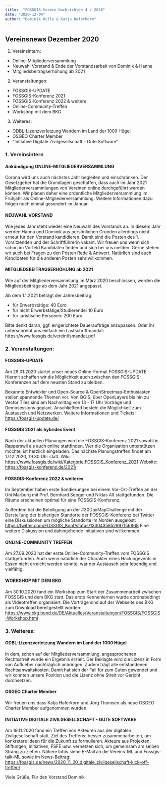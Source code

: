 ```yaml
---
title:  "FOSSGIS-Verein Nachrichten 4 / 2020"
date: "2020-12-04"
author: "Dominik Helle & Katja Haferkorn"
---
```

## Vereinsnews Dezember 2020 

1. Vereinsintern:

* Online-Mitgliederversammlung</li>
* Neuwahl Vorstand & Ende der Vorstandsarbeit von Dominik & Hanna</li>
* Mitgliedsbeitragserhöhung ab 2021</li>

2. Veranstaltungen:
* FOSSGIS-UPDATE
* FOSSGIS-Konferenz 2021
* FOSSGIS-Konferenz 2022 & weitere
* Online-Community-Treffen
* Workshop mit dem BKG

3. Weiteres:
* ODBL-Lizenzverletzung Wandern im Land der 1000 Hügel
* OSGEO Charter Member
* "Initiative Digitale Zivilgesellschaft - Gute Software“


### 1. Vereinsintern

#### Ankündigung ONLINE-MITGLIEDERVERSAMMLUNG

Corona wird uns auch nächstes Jahr begleiten und einschränken. Der Gesetzgeber hat die Grundlagen geschaffen, dass auch im Jahr 2021 Mitgliederversammlungen von Vereinen online durchgeführt werden können. Wir planen daher eine ordentliche Mitgliederversammlung im Frühjahr als Online-Mitgliederversammlung. Weitere Informationen dazu folgen noch einmal gesondert im Januar.

#### NEUWAHL VORSTAND 

Wie jedes Jahr steht wieder eine Neuwahl des Vorstands an. In diesem Jahr werden Hanna und Dominik aus persönlichen Gründen allerdings nicht erneut für den Vorstand kandidieren. Damit sind die Posten des 1. Vorsitzenden und der Schriftführerin vakant. Wir freuen uns wenn sich schon im Vorfeld Kandidaten finden und sich bei uns melden. Gerne stehen wir auch bei Fragen zu den Posten Rede & Antwort. Natürlich sind auch Kandidaten für die anderen Posten sehr willkommen.

#### MITGLIEDSBEITRAGSERHÖHUNG ab 2021

Wie auf der Mitgliederversammlung im März 2020 beschlossen, werden die Mitgliedsbeiträge ab dem Jahr 2021 angepasst. 

Ab dem 1.1.2021 beträgt der Jahresbeitrag:
* für Erwerbstätige: 40 Euro
* für nicht Erwerbstätige/Studierende: 10 Euro
* für juristische Personen: 200 Euro

Bitte denkt daran, ggf. eingerichtete Daueraufträge anzupassen. Oder ihr unterschreibt uns einfach ein Lastschriftmandat: https://www.fossgis.de/verein/lsmandat.pdf



### 2. Veranstaltungen:

#### FOSSGIS-UPDATE

Am 28.01.2020 startet unser neues Online-Format FOSSGIS-UPDATE Hiermit schaffen wir die Möglichkeit auch zwischen den FOSSGIS-Konferenzen auf dem neusten Stand zu bleiben.

Bekannte Entwickler und Open-Source & OpenStreetmap-Enthusiasten stellen spannende Themen vor. Von  QGIS, über OpenLayers bis hin zu Vector Tiles sind am Nachmittag von 13  - 17 Uhr Vorträge und Demosessions geplant. Anschließend besteht die  Möglichkeit zum Austausch und Netzwerken. Weitere Informationen und Tickets: https://fossgis-update.de/

#### FOSSGIS 2021 als hybrides Event

Nach der aktuellen Planungen wird die FOSSGIS-Konferenz 2021 sowohl in Rapperswil als auch online stattfinden. Wer die Organisation unterstützen möchte, ist herzlich eingeladen.
Das nächste Planungstreffen findet am 17.12.2020, 19.30 Uhr statt.
Wiki: https://www.fossgis.de/wiki/Kategorie:FOSSGIS_Konferenz_2021
Website: https://fossgis-konferenz.de/2021/

#### FOSSGIS-Konferenz 2022 & weiteres

Im September haben erste Sondierungen bei einem Vor-Ort-Treffen an der Uni Marburg mit Prof. Bernhard Seeger und Niklas Alt stattgefunden. Die Räume erscheinen optimal für eine FOSSGIS-Konferenz.

Außerdem hat die Beteiligung an der #30DayMapChallenge mit der Darstellung der bisherigen Standorte der FOSSGIS-Konferenz bei Twitter eine Diskussionen um mögliche Standorte im Norden ausgelöst: https://twitter.com/FOSSGIS_Konf/status/1330435852997156868
Eine weitere Diskussion und dahingehende Initiativen sind willkommen.

#### ONLINE-COMMUNITY TREFFEN

Am 27.09.2020 hat der erste Online-Community-Treffen vom FOSSGIS stattgefunden. Auch wenn natürlich der Charakter eines Hackingevents in Essen nicht erreicht werden konnte, war der Austausch sehr lebendig und vielfältig. 

#### WORKSHOP MIT DEM BKG

Am 30.10.2020 fand ein Workshop zum Start der Zusammenarbeit zwischen FOSSGIS und dem BKG statt. Das erste Kennenlernen wurde coronabedingt als Videotreffen organisiert. Die Vorträge sind auf der Webseite des BKG zum Download bereitgestellt worden: https://www.bkg.bund.de/DE/Aktuelles/Veranstaltungen/FOSSGIS/FOSSGIS-Workshop.html


### 3. Weiteres:

#### ODBL-Lizenzverletzung Wandern im Land der 1000 Hügel

In dem, schon auf der Mitgliederversammlung, angesprochenen Rechtsstreit wurde ein Ergebnis erzielt. Der Beklagte wird die Lizenz in Form von Aufkleber nachträglich anbringen. Zudem trägt alle entstandenen Rechtsanwaltskosten. Damit hat sich der Fall für zum Guten gewendet und wir konnten unsere Position und die Lizenz ohne Streit vor Gericht durchsetzen. 

#### OSGEO Charter Member

Wir freuen uns dass Katja Haferkorn und Jörg Thomsen als neue OSGEO Charter Member aufgenommen wurden.

#### INITIATIVE DIGITALE ZIVILGESELLSCHAFT - GUTE SOFTWARE

Am 19.11.2020 fand ein Treffen von Akteuren aus der digitalen Zivilgesellschaft statt. 
Ziel des Treffens: besser zusammenarbeiten, um konkretere Ideen für die Zukunft zu formulieren. Akteure aus Projekten, Stiftungen, Initiativen, FSFE usw. vernetzen sich, um gemeinsam am selben Strang zu ziehen.
Nähere Infos siehe E-Mail an die Vereins-ML und Fossgis-talk-ML sowie im News-Beitrag: https://fossgis.de/news/2020_11_20_digitale_zivilgesellschaft-kick-off-treffen/


Viele Grüße,
Für den Vorstand
Dominik
